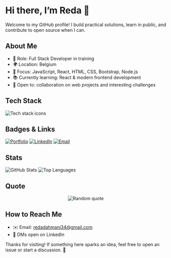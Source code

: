 # Hi there, I’m Reda 👋

Welcome to my GitHub profile! I build practical solutions, learn in public, and contribute to open source when I can.

## About Me
- 💼 Role: Full Stack Developer in training
- 🌍 Location: Belgium
- 🎯 Focus: JavaScript, React, HTML, CSS, Bootstrap, Node.js
- 📚 Currently learning: React & modern frontend development
- 🤝 Open to: collaboration on web projects and interesting challenges

## Tech Stack
<p align="left">
  <img src="https://skillicons.dev/icons?i=html,css,js,bootstrap,react,nodejs,git,github" alt="Tech stack icons" />
</p>

## Badges & Links
[![Portfolio](https://img.shields.io/badge/Portfolio-Coming%20Soon-1f6feb?style=for-the-badge)](https://github.com/redadev)
[![LinkedIn](https://img.shields.io/badge/LinkedIn-Connect-0a66c2?style=for-the-badge&logo=linkedin)](https://linkedin.com/Reda-Dahmani)
[![Email](https://img.shields.io/badge/Email-Contact-ea4335?style=for-the-badge&logo=gmail)](mailto:redadahmani34@gmail.com)

## Stats
<p>
  <img alt="GitHub Stats" src="https://github-readme-stats.vercel.app/api?username=redasnrs&show_icons=true&theme=transparent" />
  <img alt="Top Languages" src="https://github-readme-stats.vercel.app/api/top-langs/?username=redasnrs&layout=compact&theme=transparent" />
</p>

## Quote
<p align="center">
  <img alt="Random quote" src="https://quotes-github-readme.vercel.app/api?type=horizontal&theme=dark" />
</p>

## How to Reach Me
- ✉️ Email: redadahmani34@gmail.com
- 💬 DMs open on LinkedIn

Thanks for visiting! If something here sparks an idea, feel free to open an issue or start a discussion. 🚀
